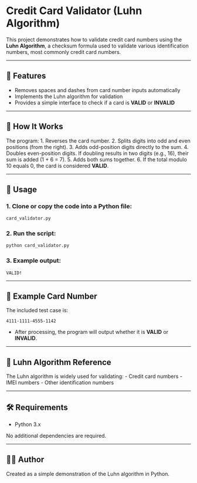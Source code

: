 # Credit Card Validator (Luhn Algorithm)

This project demonstrates how to validate credit card numbers using the
**Luhn Algorithm**, a checksum formula used to validate various
identification numbers, most commonly credit card numbers.

------------------------------------------------------------------------

## 📌 Features

-   Removes spaces and dashes from card number inputs automatically
-   Implements the Luhn algorithm for validation
-   Provides a simple interface to check if a card is **VALID** or
    **INVALID**

------------------------------------------------------------------------

## 📝 How It Works

The program: 1. Reverses the card number. 2. Splits digits into odd and
even positions (from the right). 3. Adds odd-position digits directly to
the sum. 4. Doubles even-position digits. If doubling results in two
digits (e.g., 16), their sum is added (1 + 6 = 7). 5. Adds both sums
together. 6. If the total modulo 10 equals 0, the card is considered
**VALID**.

------------------------------------------------------------------------

## 🚀 Usage

### 1. Clone or copy the code into a Python file:

``` bash
card_validator.py
```

### 2. Run the script:

``` bash
python card_validator.py
```

### 3. Example output:

    VALID!

------------------------------------------------------------------------

## 📂 Example Card Number

The included test case is:

    4111-1111-4555-1142

-   After processing, the program will output whether it is **VALID** or
    **INVALID**.

------------------------------------------------------------------------

## 📖 Luhn Algorithm Reference

The Luhn algorithm is widely used for validating: - Credit card
numbers - IMEI numbers - Other identification numbers

------------------------------------------------------------------------

## 🛠 Requirements

-   Python 3.x

No additional dependencies are required.

------------------------------------------------------------------------

## 👨‍💻 Author

Created as a simple demonstration of the Luhn algorithm in Python.
